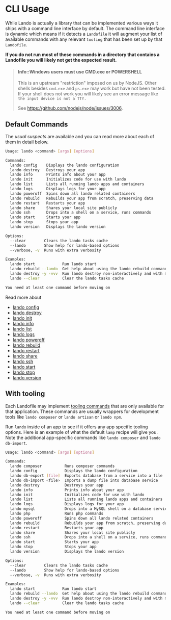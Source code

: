CLI Usage
=========

While Lando is actually a library that can be implemented various ways it ships with a command line interface by default. The command line interface is dynamic which means if it detects a `Landofile` it will augment your list of available commands with any relevant `tooling` that has been set up by that `Landofile`.

**If you do not run most of these commands in a directory that contains a Landofile you will likely not get the expected result.**

> #### Info::Windows users must use CMD.exe or POWERSHELL
>
> This is an upstream "restriction" imposed on us by NodeJS. Other shells besides `cmd.exe` and `ps.exe` may work but have not been tested. If your shell does not work you will likely see an error message like `the input device is not a TTY.`
>
> See https://github.com/nodejs/node/issues/3006.

Default Commands
----------------

The *usual suspects* are available and you can read more about each of them in detail below.

```bash
Usage: lando <command> [args] [options]

Commands:
  lando config    Displays the lando configuration
  lando destroy   Destroys your app
  lando info      Prints info about your app
  lando init      Initializes code for use with lando
  lando list      Lists all running lando apps and containers
  lando logs      Displays logs for your app
  lando poweroff  Spins down all lando related containers
  lando rebuild   Rebuilds your app from scratch, preserving data
  lando restart   Restarts your app
  lando share     Shares your local site publicly
  lando ssh       Drops into a shell on a service, runs commands
  lando start     Starts your app
  lando stop      Stops your app
  lando version   Displays the lando version

Options:
  --clear        Clears the lando tasks cache                                                                               [boolean]
  --lando        Show help for lando-based options                                                                          [boolean]
  --verbose, -v  Runs with extra verbosity                                                                                    [count]

Examples:
  lando start            Run lando start
  lando rebuild --lando  Get help about using the lando rebuild command
  lando destroy -y -vvv  Run lando destroy non-interactively and with maximum verbosity
  lando --clear          Clear the lando tasks cache

You need at least one command before moving on
```

Read more about

*   [lando config](config.md)
*   [lando destroy](destroy.md)
*   [lando init](init.md)
*   [lando info](info.md)
*   [lando list](list.md)
*   [lando logs](logs.md)
*   [lando poweroff](poweroff.md)
*   [lando rebuild](rebuild.md)
*   [lando restart](restart.md)
*   [lando share](share.md)
*   [lando ssh](ssh.md)
*   [lando start](start.md)
*   [lando stop](stop.md)
*   [lando version](version.md)

With tooling
------------

Each Landofile may implement [tooling commands](./../config/tooling.md) that are only available for that application. These commands are usually wrappers for development tools like `lando composer` or `lando artisan` or `lando npm`.

Run `lando` inside of an app to see if it offers any app specific tooling options. Here is an example of what the default `lamp` recipe will give you. Note the additional app-specific commands like `lando composer` and `lando db-import`.

```bash
Usage: lando <command> [args] [options]

Commands:
  lando composer          Runs composer commands
  lando config            Displays the lando configuration
  lando db-export [file]  Exports database from a service into a file
  lando db-import <file>  Imports a dump file into database service
  lando destroy           Destroys your app
  lando info              Prints info about your app
  lando init              Initializes code for use with lando
  lando list              Lists all running lando apps and containers
  lando logs              Displays logs for your app
  lando mysql             Drops into a MySQL shell on a database service
  lando php               Runs php commands
  lando poweroff          Spins down all lando related containers
  lando rebuild           Rebuilds your app from scratch, preserving data
  lando restart           Restarts your app
  lando share             Shares your local site publicly
  lando ssh               Drops into a shell on a service, runs commands
  lando start             Starts your app
  lando stop              Stops your app
  lando version           Displays the lando version

Options:
  --clear        Clears the lando tasks cache                                                                               [boolean]
  --lando        Show help for lando-based options                                                                          [boolean]
  --verbose, -v  Runs with extra verbosity                                                                                    [count]

Examples:
  lando start            Run lando start
  lando rebuild --lando  Get help about using the lando rebuild command
  lando destroy -y -vvv  Run lando destroy non-interactively and with maximum verbosity
  lando --clear          Clear the lando tasks cache

You need at least one command before moving on
```
